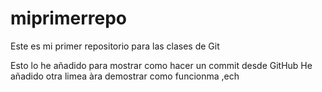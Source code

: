# miprimerrepo
Este es mi primer repositorio para las clases de Git

Esto lo he añadido para mostrar como hacer un commit desde GitHub
He añadido otra limea àra demostrar como funcionma ,ech
